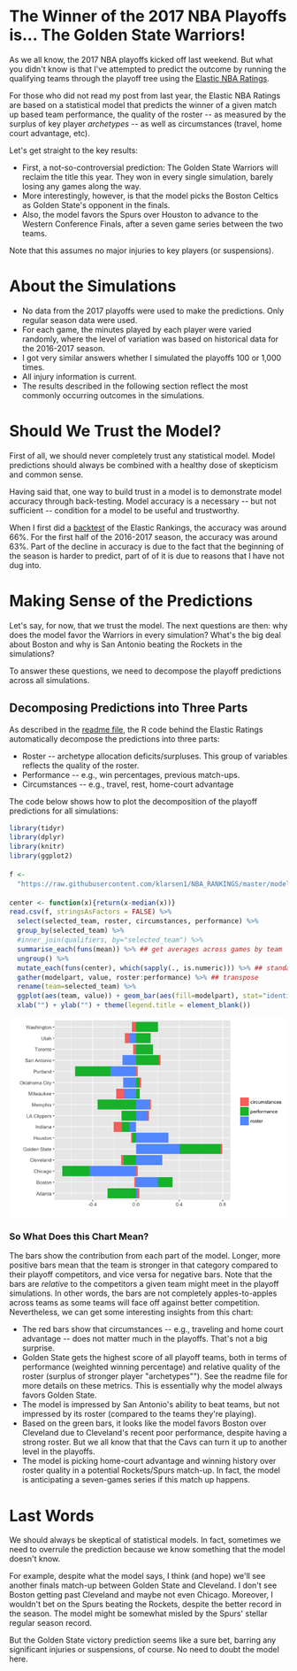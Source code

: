 The Winner of the 2017 NBA Playoffs is... The Golden State Warriors!
====================================================================

As we all know, the 2017 NBA playoffs kicked off last weekend. But what you didn't know is that I've attempted to predict the outcome by running the qualifying teams through the playoff tree using the [Elastic NBA Ratings](https://github.com/klarsen1/NBA_RANKINGS).

For those who did not read my post from last year, the Elastic NBA Ratings are based on a statistical model that predicts the winner of a given match up based team performance, the quality of the roster -- as measured by the surplus of key player *archetypes* -- as well as circumstances (travel, home court advantage, etc).

Let's get straight to the key results:

-   First, a not-so-controversial prediction: The Golden State Warriors will reclaim the title this year. They won in every single simulation, barely losing any games along the way.
-   More interestingly, however, is that the model picks the Boston Celtics as Golden State's opponent in the finals.
-   Also, the model favors the Spurs over Houston to advance to the Western Conference Finals, after a seven game series between the two teams.

Note that this assumes no major injuries to key players (or suspensions).

About the Simulations
=====================

-   No data from the 2017 playoffs were used to make the predictions. Only regular season data were used.
-   For each game, the minutes played by each player were varied randomly, where the level of variation was based on historical data for the 2016-2017 season.
-   I got very similar answers whether I simulated the playoffs 100 or 1,000 times.
-   All injury information is current.
-   The results described in the following section reflect the most commonly occurring outcomes in the simulations.

Should We Trust the Model?
==========================

First of all, we should never completely trust any statistical model. Model predictions should always be combined with a healthy dose of skepticism and common sense.

Having said that, one way to build trust in a model is to demonstrate model accuracy through back-testing. Model accuracy is a necessary -- but not sufficient -- condition for a model to be useful and trustworthy.

When I first did a [backtest](https://github.com/klarsen1/NBA_RANKINGS) of the Elastic Rankings, the accuracy was around 66%. For the first half of the 2016-2017 season, the accuracy was around 63%. Part of the decline in accuracy is due to the fact that the beginning of the season is harder to predict, part of of it is due to reasons that I have not dug into.

Making Sense of the Predictions
===============================

Let's say, for now, that we trust the model. The next questions are then: why does the model favor the Warriors in every simulation? What's the big deal about Boston and why is San Antonio beating the Rockets in the simulations?

To answer these questions, we need to decompose the playoff predictions across all simulations.

Decomposing Predictions into Three Parts
----------------------------------------

As described in the [readme file](https://github.com/klarsen1/NBA_RANKINGS), the R code behind the Elastic Ratings automatically decompose the predictions into three parts:

-   Roster -- archetype allocation deficits/surpluses. This group of variables reflects the quality of the roster.
-   Performance -- e.g., win percentages, previous match-ups.
-   Circumstances -- e.g., travel, rest, home-court advantage

The code below shows how to plot the decomposition of the playoff predictions for all simulations:

``` r
library(tidyr)
library(dplyr)
library(knitr)
library(ggplot2)

f <-
  "https://raw.githubusercontent.com/klarsen1/NBA_RANKINGS/master/modeldetails/2017_playoff_decomp.CSV"
 
center <- function(x){return(x-median(x))}
read.csv(f, stringsAsFactors = FALSE) %>%
  select(selected_team, roster, circumstances, performance) %>%
  group_by(selected_team) %>%
  #inner_join(qualifiers, by="selected_team") %>%
  summarise_each(funs(mean)) %>% ## get averages across games by team
  ungroup() %>%
  mutate_each(funs(center), which(sapply(., is.numeric))) %>% ## standardize across teams
  gather(modelpart, value, roster:performance) %>% ## transpose
  rename(team=selected_team) %>%
  ggplot(aes(team, value)) + geom_bar(aes(fill=modelpart), stat="identity") + coord_flip() +
  xlab("") + ylab("") + theme(legend.title = element_blank())
```

![](playoffs_2017_files/figure-markdown_github/unnamed-chunk-1-1.png)

### So What Does this Chart Mean?

The bars show the contribution from each part of the model. Longer, more positive bars mean that the team is stronger in that category compared to their playoff competitors, and vice versa for negative bars. Note that the bars are *relative* to the competitors a given team might meet in the playoff simulations. In other words, the bars are not completely apples-to-apples across teams as some teams will face off against better competition. Nevertheless, we can get some interesting insights from this chart:

-   The red bars show that circumstances -- e.g., traveling and home court advantage -- does not matter much in the playoffs. That's not a big surprise.
-   Golden State gets the highest score of all playoff teams, both in terms of performance (weighted winning percentage) and relative quality of the roster (surplus of stronger player "archetypes""). See the readme file for more details on these metrics. This is essentially why the model always favors Golden State.
-   The model is impressed by San Antonio's ability to beat teams, but not impressed by its roster (compared to the teams they're playing).
-   Based on the green bars, it looks like the model favors Boston over Cleveland due to Cleveland's recent poor performance, despite having a strong roster. But we all know that that the Cavs can turn it up to another level in the playoffs.
-   The model is picking home-court advantage and winning history over roster quality in a potential Rockets/Spurs match-up. In fact, the model is anticipating a seven-games series if this match up happens.

Last Words
==========

We should always be skeptical of statistical models. In fact, sometimes we need to overrule the prediction because we know something that the model doesn't know.

For example, despite what the model says, I think (and hope) we'll see another finals match-up between Golden State and Cleveland. I don't see Boston getting past Cleveland and maybe not even Chicago. Moreover, I wouldn't bet on the Spurs beating the Rockets, despite the better record in the season. The model might be somewhat misled by the Spurs' stellar regular season record.

But the Golden State victory prediction seems like a sure bet, barring any significant injuries or suspensions, of course. No need to doubt the model here.
